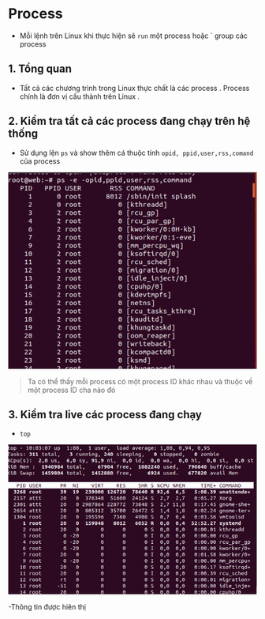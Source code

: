 # Process 
 - Mỗi lệnh trên Linux khi thực hiện sẽ `run` một process hoặc `  group các process
## 1. Tổng quan
- Tất cả các chương trình trong Linux thực chất là các process . Process chính là đơn vị cấu thành trên Linux .
## 2. Kiểm tra tất cả các process đang chạy trên hệ thống 
- Sử dụng lện `ps` và show thêm cá thuộc tính `opid, ppid,user,rss,comand` của process 

<img src="/Hệ điều hành Linux/image/15.png">

> Ta có thể thấy mỗi process có một process ID khác nhau và thuộc về một process ID cha nào đó 
## 3. Kiểm tra live các process đang chạy 

- `top`

 <img src="/Hệ điều hành Linux/image/16.png">

 -Thông tin được hiên thị 
